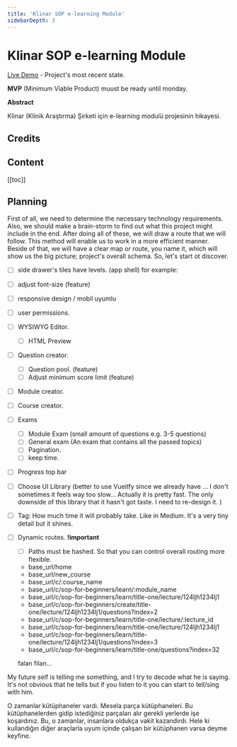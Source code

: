 ```yaml
---
title: 'Klinar SOP e-learning Module'
sidebarDepth: 3
---
```


# Klinar SOP e-learning Module

[Live Demo]() -
Project's most recent state. 

**MVP** (Minimum Viable Product) muust be ready until monday.

**Abstract**

Klinar (Klinik Araştırma) Şirketi için e-learning modulü projesinin hikayesi.

## Credits

## Content

[[toc]]

## Planning

First of all, we need to determine the necessary technology requirements. Also, we should make a brain-storm to find out what
this project might include in the end. After doing all of these, we will draw a route that we will follow. This method will enable us to
work in a more efficient manner. Beside of that, we will have a clear map or route, you name it, which will show us the big picture; project's 
overall schema. So, let's start ot discover.

- [ ] side drawer's tiles have levels. (app shell) for example: 

  <!-- - Heading 1
    - Subheading 1.1
    - Subheading 1.2
  - Heading 2
    - Subheading 2.1
    - Subheading 2.2 -->

- [ ] adjust font-size (feature)

- [ ] responsive design / mobil uyumlu

- [ ] user permissions.
- [ ] WYSIWYG Editor. 
  - [ ] HTML Preview
- [ ] Question creator.
  - [ ] Question pool. (feature)
  - [ ] Adjust minimum score limit (feature)
- [ ] Module creator.
- [ ] Course creator.
- [ ] Exams
  - [ ] Module Exam (small amount of questions e.g. 3-5 questions)
  - [ ] General exam (An exam that contains all the passed topics)
  - [ ] Pagination.
  - [ ] keep time.
- [ ] Progress top bar
- [ ] Choose UI Library (better to use Vueitfy since we already have ... I don't sometimes it feels way too slow... Actually it is pretty fast. The only downside of this library that it hasn't got taste. I need to re-design it. )
- [ ] Tag: How much time it will probably take. Like in Medium. It's a very tiny detail but it shines. 
- [ ] Dynamic routes. **!important** 
  - [ ] Paths must be hashed. So that you can control overall routing more flexible.
  * base_url/home
  * base_url/new_course
  * base_url/c/:course_name
  * base_url/c/sop-for-beginners/learn/:module_name
  * base_url/c/sop-for-beginners/learn/title-one/lecture/124ljh1234lj1
  * base_url/c/sop-for-beginners/create/title-one/lecture/124ljh1234lj1/questions?index=2
  * base_url/c/sop-for-beginners/learn/title-one/lecture/:lecture_id
  * base_url/c/sop-for-beginners/learn/title-one/lecture/124ljh1234lj1
  * base_url/c/sop-for-beginners/learn/title-one/lecture/124ljh1234lj1/questions?index=3
  * base_url/c/sop-for-beginners/learn/title-one/questions?index=32


  falan filan...

My future self is telling me something, and I try to decode what he is saying. It's not obvious that he tells
but if you listen to it you can start to tell/sing with him.

O zamanlar kütüphaneler vardı. Mesela parça kütüphaneleri. Bu kütüphanelerden gidip istediğiniz parçaları alır gerekli yerlerde işe koşardınız. 
Bu, o zamanlar, insanlara oldukça vakit kazandırdı. Hele ki kullandığın diğer araçlarla uyum içinde çalışan bir kütüphanen varsa deyme keyfine. 